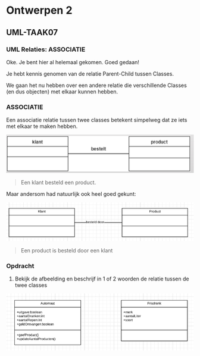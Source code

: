 # Ontwerpen 2

## UML-TAAK07

### UML Relaties: ASSOCIATIE

Oke. Je bent hier al helemaal gekomen. Goed gedaan! 

Je hebt kennis genomen van de relatie Parent-Child tussen Classes. 

We gaan het nu hebben over een andere relatie die verschillende Classes (en dus objecten) met elkaar kunnen hebben.

### ASSOCIATIE

Een associatie relatie tussen twee classes betekent simpelweg dat ze iets met elkaar te maken hebben.

![Associatie](images/associatie.png)

> Een klant besteld een product.

Maar andersom had natuurlijk ook heel goed gekunt:

![Associatie](images/associatie2.png)

> Een product is besteld door een klant

### Opdracht

1. Bekijk de afbeelding en beschrijf in 1 of 2 woorden de relatie tussen de twee classes

![Associatie](images/associatie3.png)